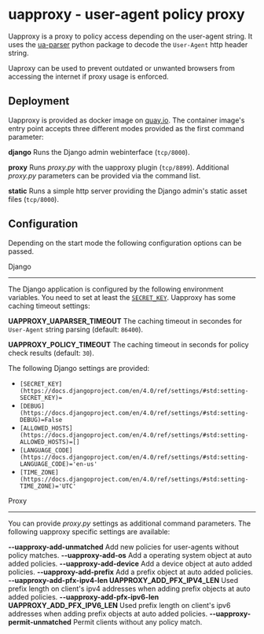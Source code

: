uapproxy - user-agent policy proxy
==================================

Uapproxy is a proxy to policy access depending on the user-agent string. It uses the [ua-parser](https://pypi.org/project/ua-parser/) python package to decode the `User-Agent` http header string.

Uaproxy can be used to prevent outdated or unwanted browsers from accessing the internet if proxy usage is enforced.


Deployment
----------

Uapproxy is provided as docker image on [quay.io](https://quay.io/repository/ibh/uapproxy?tab=tags). The container image's entry point accepts three different modes provided as the first command parameter:

**django**
    Runs the Django admin webinterface (`tcp/8000`).

**proxy**
    Runs *proxy.py* with the uapproxy plugin (`tcp/8899`). Additional *proxy.py* parameters can be provided via the command list.

**static**
    Runs a simple http server providing the Django admin's static asset files (`tcp/8000`).


Configuration
-------------

Depending on the start mode the following configuration options can be passed.

Django
______

The Django application is configured by the following environment variables. You need to set at least the [`SECRET_KEY`](https://docs.djangoproject.com/en/4.0/ref/settings/#std:setting-SECRET_KEY). Uapproxy has some caching timeout settings:

**UAPPROXY_UAPARSER_TIMEOUT**
    The caching timeout in secondes for `User-Agent` string parsing (default: `86400`).

**UAPPROXY_POLICY_TIMEOUT**
    The caching timeout in seconds for policy check results (default: `30`).


 The following Django settings are provided:

- `[SECRET_KEY](https://docs.djangoproject.com/en/4.0/ref/settings/#std:setting-SECRET_KEY)=`
- `[DEBUG](https://docs.djangoproject.com/en/4.0/ref/settings/#std:setting-DEBUG)=False`
- `[ALLOWED_HOSTS](https://docs.djangoproject.com/en/4.0/ref/settings/#std:setting-ALLOWED_HOSTS)=[]`
- `[LANGUAGE_CODE](https://docs.djangoproject.com/en/4.0/ref/settings/#std:setting-LANGUAGE_CODE)='en-us'`
- `[TIME_ZONE](https://docs.djangoproject.com/en/4.0/ref/settings/#std:setting-TIME_ZONE)='UTC'`


Proxy
_____


You can provide *proxy.py* settings as additional command parameters. The following uapproxy specific settings are available:

**--uapproxy-add-unmatched**
    Add new policies for user-agents without policy matches.
**--uapproxy-add-os**
    Add a operating system object at auto added policies.
**--uapproxy-add-device**
    Add a device object at auto added policies.
**--uapproxy-add-prefix**
    Add a prefix object at auto added policies.
**--uapproxy-add-pfx-ipv4-len UAPPROXY_ADD_PFX_IPV4_LEN**
    Used prefix length on client's ipv4 addresses when adding prefix objects at auto added policies.
**--uapproxy-add-pfx-ipv6-len UAPPROXY_ADD_PFX_IPV6_LEN**
    Used prefix length on client's ipv6 addresses when adding prefix objects at auto added policies.
**--uapproxy-permit-unmatched**
    Permit clients without any policy match.
